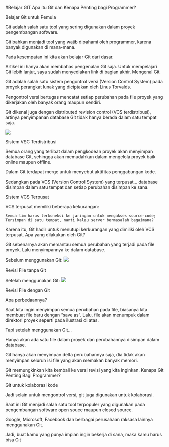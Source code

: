 #Belajar GIT
Apa itu Git dan Kenapa Penting bagi Programmer?

Belajar Git untuk Pemula

Git adalah salah satu tool yang sering digunakan dalam proyek pengembangan software.

Git bahkan menjadi tool yang wajib dipahami oleh programmer, karena banyak digunakan di mana-mana.

Pada kesempatan ini kita akan belajar Git dari dasar.

Artikel ini hanya akan membahas pengenalan Git saja. Untuk mempelajari Git lebih lanjut, saya sudah menyediakan link di bagian akhir.
Mengenal Git

Git adalah salah satu sistem pengontrol versi (Version Control System) pada proyek perangkat lunak yang diciptakan oleh Linus Torvalds.

Pengontrol versi bertugas mencatat setiap perubahan pada file proyek yang dikerjakan oleh banyak orang maupun sendiri.

Git dikenal juga dengan distributed revision control (VCS terdistribusi), artinya penyimpanan database Git tidak hanya berada dalam satu tempat saja.

<img src="https://d33wubrfki0l68.cloudfront.net/5d30666dda588f5e24d11ad4ba9bc2b9e5202cf8/cc89a/img/git/sistem-git.png">

Sistem VSC Terdistribusi

Semua orang yang terlibat dalam pengkodean proyek akan menyimpan database Git, sehingga akan memudahkan dalam mengelola proyek baik online maupun offline.

Dalam Git terdapat merge untuk menyebut aktifitas penggabungan kode.

Sedangkan pada VCS (Version Control System) yang terpusat… database disimpan dalam satu tempat dan setiap perubahan disimpan ke sana.

Sistem VCS Terpusat

VCS terpusat memiliki beberapa kekurangan:

    Semua tim harus terkoneksi ke jaringan untuk mengakses source-code;
    Tersimpan di satu tempat, nanti kalau server bermasalah bagaimana?

Karena itu, Git hadir untuk menutupi kerkurangan yang dimiliki oleh VCS terpusat.
Apa yang dilakukan oleh Git?

Git sebenarnya akan memantau semua perubahan yang terjadi pada file proyek. Lalu menyimpannya ke dalam database.

Sebelum menggunakan Git:
<img src="https://d33wubrfki0l68.cloudfront.net/71ed5b84cb44b653bfd07c85849cff210fdf5404/a2798/img/git/revisi-tanpa-git.png">

Revisi File tanpa Git

Setelah menggunakan Git:
<img src="https://d33wubrfki0l68.cloudfront.net/6b9ec3079ab5698d7a74ddddbc7f691ee84417bf/ce8f5/img/git/database-git.png">

Revisi File dengan Git

Apa perbedaannya?

Saat kita ingin menyimpan semua perubahan pada file, biasanya kita membuat file baru dengan “save as”. Lalu, file akan menumpuk dalam direktori proyek seperti pada ilustrasi di atas.

Tapi setelah menggunakan Git…

Hanya akan ada satu file dalam proyek dan perubahannya disimpan dalam database.

Git hanya akan menyimpan delta perubahannya saja, dia tidak akan menyimpan seluruh isi file yang akan memakan banyak memori.

Git memungkinkan kita kembali ke versi revisi yang kita inginkan.
Kenapa Git Penting Bagi Programmer?

Git untuk kolaborasi kode

Jadi selain untuk mengontrol versi, git juga digunakan untuk kolaborasi.

Saat ini Git menjadi salah satu tool terpopuler yang digunakan pada pengembangan software open souce maupun closed source.

Google, Microsoft, Facebook dan berbagai perusahaan raksasa lainnya menggunakan Git.

Jadi, buat kamu yang punya impian ingin bekerja di sana, maka kamu harus bisa Git
